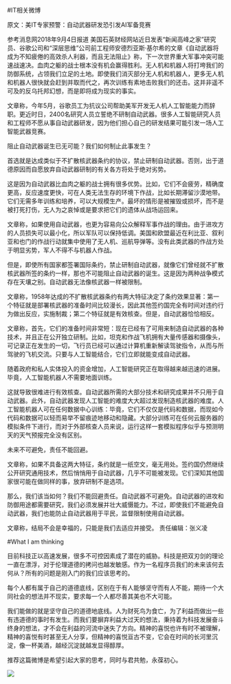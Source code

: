 #IT相关微博

原文：美IT专家预警：自动武器研发恐引发AI军备竞赛

参考消息网2018年9月4日报道 美国石英财经网站近日发表“新闻高峰之家”研究员、谷歌公司和“深层思维”公司前工程师安德烈亚斯·基尔希的文章《自动武器将成为不知疲倦的高效杀人利器，而且无法阻止》称，下一次世界重大军事冲突可能速战速决。血肉之躯的战士根本没有机会赢得胜利。无人机和机器人将打垮我们的防御系统，占领我们立足的土地。即使我们消灭部分无人机和机器人，更多无人机和机器人很快就会赶到并取而代之，再次训练有素地击败我们的还击。这并非遥不可及的反乌托邦幻想，而是即将成为现实的事实。

文章称，今年5月，谷歌员工为抗议公司帮助美军开发无人机人工智能能力而辞职。更近时日，2400名研究人员立誓绝不研制自动武器。很多人工智能研究人员和工程师不愿从事自动武器研发，因为他们担心自己的研发结果可能引发一场人工智能武器竞赛。

阻止自动武器诞生已无可能？我们如何制止此事发生？

首选就是达成类似于不扩散核武器条约的协议，禁止研制自动武器。否则，出于道德原因而自愿放弃自动武器研制的有关各方将处于绝对劣势。

这是因为自动武器比血肉之躯的战士拥有很多优势。比如，它们不会疲劳，精确度更高，反应速度更快，可在人类无法生存的环境下作战，比如长期滞留沙漠地带。它们无需多年训练和培养，可以大规模生产。最坏的情形是被摧毁或损坏，而不是被打死打伤，无人为之哀悼或是要求把它们的遗体从战场运回来。

文章称，如果使用自动武器，也更为容易向公众解释军事作战的理由。由于进攻方的人员损失可以最小化，所以军队可以保持低调。美国和欧盟最近在利比亚、叙利亚和也门的作战行动就集中使用了无人机、巡航导弹等。没有此类武器的作战方处于明显劣势，军人不得不与机器人作战。

但是，即使所有国家都签署国际条约，禁止研制自动武器，就像它们曾经就不扩散核武器所签的条约一样，那也不可能阻止自动武器的诞生。这是因为两种战争模式存在天壤之别。自动武器无法像核武器一样被限制。

文章称，1958年达成的不扩散核武器条约有两大特征决定了条约效果显著：第一个特征就是部署核武器的准备时间比较漫长，因此其他签约国完全有时间对违约行为做出反应，实施制裁；第二个特征就是有效核查。但是，自动武器恰恰相反。

文章称，首先，它们的准备时间非常短：现在已经有了可用来制造自动武器的各种技术，并且正在公开独立研制。比如，坦克和作战飞机拥有大量传感器和摄像头，可记录正在发生的一切，飞行员已经可以通过计算机重新解读驾驶指令，从而与所驾驶的飞机交流。只要与人工智能结合，它们立即就能变成自动武器。

随着政府和私人实体投入的资金增加，人工智能研究正在取得越来越迅速的进展。毕竟，人工智能机器人不需要地面训练。

这就导致很难进行有效核查。自动武器所需的大部分技术和研究成果并不只用于自动武器。此外，自动武器发现人工智能的难度大大超过发现制造核武器的难度。人工智能机器人可在任何数据中心训练：毕竟，它们不仅仅是代码和数据，而现如今代码和数据可以轻而易举不留痕迹地移动和隐藏。大部分训练可在任何云服务器的模拟条件下进行，而对于外部核查人员来说，运行这样一套模拟程序似乎与预测明天的天气预报完全没有区别。

未来不可避免，责任不能回避。

文章称，如果不具备这两大特征，条约就是一纸空文，毫无用处。签约国仍然继续公开研究通用技术，然后悄悄用于自动武器，几乎不可能被发现。它们深知其他国家很可能在做同样的事，放弃研制不是选项。


那么，我们该当如何？我们不能回避责任。自动武器不可避免。自动武器的进攻和防御用途都需要研究，我们必须发展并壮大威慑能力。不过，即使我们不能避免自动武器，我们也能防止自动武器用于平民，监督限制使用自动武器。

文章称，结局不会是幸福的，只能是我们去适应并接受。
责任编辑：张义凌

#What I am thinking

目前科技正以高速发展，很多不可控因素成了潜在的威胁。科技是把双刃剑的理论一直在漂浮，对于伦理道德的拷问也越发敏感。作为一名程序员我们的未来该何去何从？所有的问题是刚入门的我们应该思考的。

每个人都有属于自己的道德底线，区别在于有人能够坚守而有人不能，期待一个大同社会的想法并不现实，要求每一个人都尽善其美也不大可能。

我们能做的就是坚守自己的道德地底线。人为财死鸟为食亡，为了利益而做出一些有违道德的事时有发生。而我们要摒弃利益大过天的想法，秉持着为科技发展奋斗终身的想法，才不会在利益的河流中迷失了方向。精神的喜悦也许有时不被理解，精神的喜悦有时甚至无人分享，但精神的喜悦亘古不变，它会在时间的长河里沉淀，像一杯美酒，越经沉淀就越发显得醇厚。

推荐这篇微博是希望引起大家的思考，同时与君共勉，永葆初心。

![](https://ws1.sinaimg.cn/large/0077gVi6gy1fw015ronzpj30dw099mxd.jpg)
